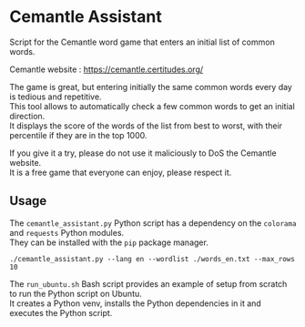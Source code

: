 # Cemantle Assistant

Script for the Cemantle word game that enters an initial list of common words.

Cemantle website : https://cemantle.certitudes.org/

The game is great, but entering initially the same common words every day is tedious and repetitive.  
This tool allows to automatically check a few common words to get an initial direction.  
It displays the score of the words of the list from best to worst, with their percentile if they are in the top 1000.

If you give it a try, please do not use it maliciously to DoS the Cemantle website.  
It is a free game that everyone can enjoy, please respect it.


## Usage

The `cemantle_assistant.py` Python script has a dependency on the `colorama` and `requests` Python modules.  
They can be installed with the `pip` package manager.

```shell
./cemantle_assistant.py --lang en --wordlist ./words_en.txt --max_rows 10
```

The `run_ubuntu.sh` Bash script provides an example of setup from scratch to run the Python script on Ubuntu.  
It creates a Python venv, installs the Python dependencies in it and executes the Python script.
